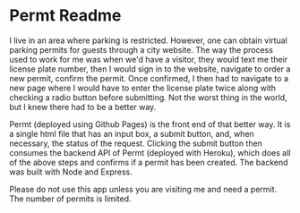 # Permt Readme

I live in an area where parking is restricted. However, one can obtain virtual parking permits for guests through a city website. The way the process used to work for me was when we'd have a visitor, they would text me their license plate number, then I would sign in to the website, navigate to order a new permit, confirm the permit. Once confirmed, I then had to navigate to a new page where I would have to enter the license plate twice along with checking a radio button before submitting. Not the worst thing in the world, but I knew there had to be a better way.

Permt (deployed using Github Pages) is the front end of that better way. It is a single html file that has an input box, a submit button, and, when necessary, the status of the request. Clicking the submit button then consumes the backend API of Permt (deployed with Heroku), which does all of the above steps and confirms if a permit has been created. The backend was built with Node and Express.

Please do not use this app unless you are visiting me and need a permit. The number of permits is limited.

